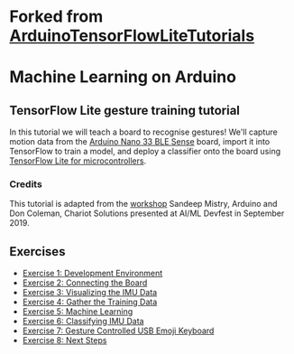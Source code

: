 # Forked from [ArduinoTensorFlowLiteTutorials](https://github.com/arduino/ArduinoTensorFlowLiteTutorials)

# Machine Learning on Arduino
## TensorFlow Lite gesture training tutorial

In this tutorial we will teach a board to recognise gestures! We'll capture motion data from the [Arduino Nano 33 BLE Sense](https://store.arduino.cc/arduino-nano-33-ble-sense) board, import it into TensorFlow to train a model, and deploy a classifier onto the board using [TensorFlow Lite for microcontrollers](https://www.tensorflow.org/lite/microcontrollers/overview). 

### Credits

This tutorial is adapted from the [workshop](https://github.com/sandeepmistry/aimldevfest-workshop-2019) Sandeep Mistry, Arduino and Don Coleman, Chariot Solutions presented at AI/ML Devfest in September 2019. 




## Exercises

* [Exercise 1: Development Environment](exercises/exercise1.md)
* [Exercise 2: Connecting the Board](exercises/exercise2.md)
* [Exercise 3: Visualizing the IMU Data](exercises/exercise3.md)
* [Exercise 4: Gather the Training Data](exercises/exercise4.md)
* [Exercise 5: Machine Learning](exercises/exercise5.md)
* [Exercise 6: Classifying IMU Data](exercises/exercise6.md)
* [Exercise 7: Gesture Controlled USB Emoji Keyboard](exercises/exercise7.md)
* [Exercise 8: Next Steps](exercises/exercise8.md)


